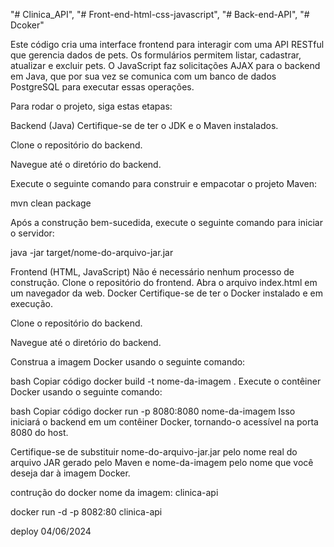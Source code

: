 "# Clinica_API", "# Front-end-html-css-javascript", "# Back-end-API", "# Dcoker"

Este código cria uma interface frontend para interagir com uma API RESTful que gerencia dados de pets. Os formulários permitem listar, cadastrar, atualizar e excluir pets. O JavaScript faz solicitações AJAX para o backend em Java, que por sua vez se comunica com um banco de dados PostgreSQL para executar essas operações.

Para rodar o projeto, siga estas etapas:

Backend (Java)
Certifique-se de ter o JDK e o Maven instalados.

Clone o repositório do backend.

Navegue até o diretório do backend.

Execute o seguinte comando para construir e empacotar o projeto Maven:

mvn clean package

Após a construção bem-sucedida, execute o seguinte comando para iniciar o servidor:

java -jar target/nome-do-arquivo-jar.jar

Frontend (HTML, JavaScript)
Não é necessário nenhum processo de construção.
Clone o repositório do frontend.
Abra o arquivo index.html em um navegador da web.
Docker
Certifique-se de ter o Docker instalado e em execução.

Clone o repositório do backend.

Navegue até o diretório do backend.

Construa a imagem Docker usando o seguinte comando:

bash
Copiar código
docker build -t nome-da-imagem .
Execute o contêiner Docker usando o seguinte comando:

bash
Copiar código
docker run -p 8080:8080 nome-da-imagem
Isso iniciará o backend em um contêiner Docker, tornando-o acessível na porta 8080 do host.

Certifique-se de substituir nome-do-arquivo-jar.jar pelo nome real do arquivo JAR gerado pelo Maven e nome-da-imagem pelo nome que você deseja dar à imagem Docker.

contrução do docker
nome da imagem: clinica-api

docker run -d -p 8082:80 clinica-api

deploy 04/06/2024
